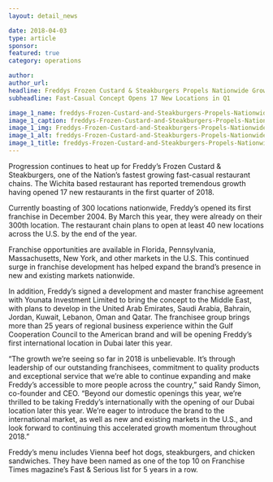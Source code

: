 ```yaml
---
layout: detail_news

date: 2018-04-03
type: article
sponsor:
featured: true
category: operations        

author:  
author_url: 
headline: Freddys Frozen Custard & Steakburgers Propels Nationwide Growth
subheadline: Fast-Casual Concept Opens 17 New Locations in Q1

image_1_name: freddys-Frozen-Custard-and-Steakburgers-Propels-Nationwide-Growth-12643
image_1_caption: freddys-Frozen-Custard-and-Steakburgers-Propels-Nationwide-Growth-12643
image_1_img: Freddys-Frozen-Custard-and-Steakburgers-Propels-Nationwide-Growth-12643.jpg
image_1_alt: freddys-Frozen-Custard-and-Steakburgers-Propels-Nationwide-Growth-12643
image_1_title: freddys-Frozen-Custard-and-Steakburgers-Propels-Nationwide-Growth-12643
---
```

	
Progression continues to heat up for Freddy&rsquo;s Frozen Custard &amp; Steakburgers, one of the Nation&rsquo;s fastest growing fast-casual restaurant chains. The Wichita based restaurant has reported tremendous growth having opened 17 new restaurants in the first quarter of 2018.

<!--more-->Currently boasting of 300 locations nationwide, Freddy&rsquo;s opened its first franchise in December 2004. By March this year, they were already on their 300th location. The restaurant chain plans to open at least 40 new locations across the U.S. by the end of the year.

Franchise opportunities are available in Florida, Pennsylvania, Massachusetts, New York, and other markets in the U.S. This continued surge in franchise development has helped expand the brand&rsquo;s presence in new and existing markets nationwide.

In addition, Freddy&rsquo;s signed a development and master franchise agreement with Younata Investment Limited to bring the concept to the Middle East, with plans to develop in the United Arab Emirates, Saudi Arabia, Bahrain, Jordan, Kuwait, Lebanon, Oman and Qatar. The franchisee group brings more than 25 years of regional business experience within the Gulf Cooperation Council to the American brand and will be opening Freddy&rsquo;s first international location in Dubai later this year.

&ldquo;The growth we&rsquo;re seeing so far in 2018 is unbelievable. It&rsquo;s through leadership of our outstanding franchisees, commitment to quality products and exceptional service that we&rsquo;re able to continue expanding and make Freddy&rsquo;s accessible to more people across the country,&rdquo; said Randy Simon, co-founder and CEO. &ldquo;Beyond our domestic openings this year, we&rsquo;re thrilled to be taking Freddy&rsquo;s internationally with the opening of our Dubai location later this year. We&rsquo;re eager to introduce the brand to the international market, as well as new and existing markets in the U.S., and look forward to continuing this accelerated growth momentum throughout 2018.&rdquo;

Freddy&rsquo;s menu includes Vienna beef&nbsp;hot dogs, steakburgers, and chicken sandwiches. They have been named as one of the top 10 on Franchise Times magazine&rsquo;s Fast &amp; Serious list for 5 years in a row.